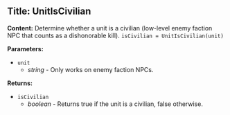 ## Title: UnitIsCivilian

**Content:**
Determine whether a unit is a civilian (low-level enemy faction NPC that counts as a dishonorable kill).
`isCivilian = UnitIsCivilian(unit)`

**Parameters:**
- `unit`
  - *string* - Only works on enemy faction NPCs.

**Returns:**
- `isCivilian`
  - *boolean* - Returns true if the unit is a civilian, false otherwise.